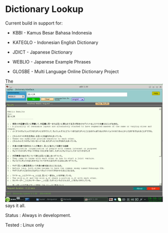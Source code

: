 
   
Dictionary Lookup
================= 
   
   
  Current build in support for:
 
   
   
    
  * KBBI     - Kamus Besar Bahasa Indonesia
    
  * KATEGLO  - Indonesian English Dictionary
  
  * JDICT    - Japanese Dictionary  
  
  * WEBLIO   - Japanese Example Phrases
  
  * GLOSBE   - Multi Language Online Dictionary Project
  
  
  
  
  
  
  The ![Screenshot](https://github.com/qqtop/QtDictionary/blob/master/screenshot.png "Weblio Output Example") says it all.

  Status : Always in development.

  Tested : Linux only

